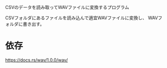 CSVのデータを読み取ってWAVファイルに変換するプログラム

CSVフォルダにあるファイルを読み込んで適宜WAVファイルに変換し、
WAVフォルダに書き出す。

# 依存
https://docs.rs/wav/1.0.0/wav/
